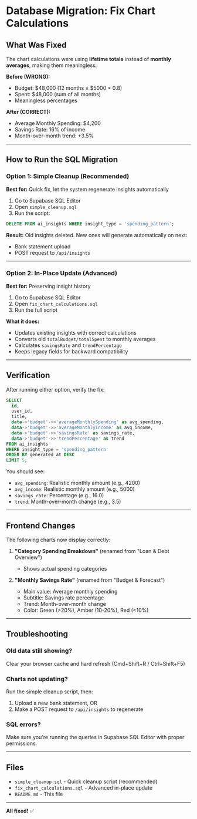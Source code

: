 # Database Migration: Fix Chart Calculations

## What Was Fixed

The chart calculations were using **lifetime totals** instead of **monthly averages**, making them meaningless.

**Before (WRONG):**
- Budget: $48,000 (12 months × $5000 × 0.8)
- Spent: $48,000 (sum of all months)
- Meaningless percentages

**After (CORRECT):**
- Average Monthly Spending: $4,200
- Savings Rate: 16% of income
- Month-over-month trend: +3.5%

---

## How to Run the SQL Migration

### Option 1: Simple Cleanup (Recommended)

**Best for:** Quick fix, let the system regenerate insights automatically

1. Go to Supabase SQL Editor
2. Open `simple_cleanup.sql`
3. Run the script:
```sql
DELETE FROM ai_insights WHERE insight_type = 'spending_pattern';
```

**Result:** Old insights deleted. New ones will generate automatically on next:
- Bank statement upload
- POST request to `/api/insights`

---

### Option 2: In-Place Update (Advanced)

**Best for:** Preserving insight history

1. Go to Supabase SQL Editor
2. Open `fix_chart_calculations.sql`
3. Run the full script

**What it does:**
- Updates existing insights with correct calculations
- Converts old `totalBudget/totalSpent` to monthly averages
- Calculates `savingsRate` and `trendPercentage`
- Keeps legacy fields for backward compatibility

---

## Verification

After running either option, verify the fix:

```sql
SELECT
  id,
  user_id,
  title,
  data->'budget'->>'averageMonthlySpending' as avg_spending,
  data->'budget'->>'averageMonthlyIncome' as avg_income,
  data->'budget'->>'savingsRate' as savings_rate,
  data->'budget'->>'trendPercentage' as trend
FROM ai_insights
WHERE insight_type = 'spending_pattern'
ORDER BY generated_at DESC
LIMIT 5;
```

You should see:
- `avg_spending`: Realistic monthly amount (e.g., 4200)
- `avg_income`: Realistic monthly amount (e.g., 5000)
- `savings_rate`: Percentage (e.g., 16.0)
- `trend`: Month-over-month change (e.g., 3.5)

---

## Frontend Changes

The following charts now display correctly:

1. **"Category Spending Breakdown"** (renamed from "Loan & Debt Overview")
   - Shows actual spending categories

2. **"Monthly Savings Rate"** (renamed from "Budget & Forecast")
   - Main value: Average monthly spending
   - Subtitle: Savings rate percentage
   - Trend: Month-over-month change
   - Color: Green (>20%), Amber (10-20%), Red (<10%)

---

## Troubleshooting

### Old data still showing?

Clear your browser cache and hard refresh (Cmd+Shift+R / Ctrl+Shift+F5)

### Charts not updating?

Run the simple cleanup script, then:
1. Upload a new bank statement, OR
2. Make a POST request to `/api/insights` to regenerate

### SQL errors?

Make sure you're running the queries in Supabase SQL Editor with proper permissions.

---

## Files

- `simple_cleanup.sql` - Quick cleanup script (recommended)
- `fix_chart_calculations.sql` - Advanced in-place update
- `README.md` - This file

---

**All fixed!** ✅
